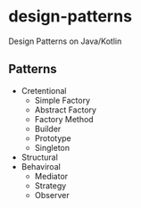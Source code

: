 # design-patterns

Design Patterns on Java/Kotlin

## Patterns

* Cretentional
  * Simple Factory
  * Abstract Factory
  * Factory Method
  * Builder
  * Prototype
  * Singleton
* Structural
* Behaviroal
  * Mediator
  * Strategy
  * Observer
